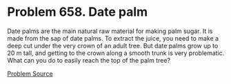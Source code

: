 # Problem 658. Date palm 

Date palms are the main natural raw material for making palm sugar. It is made from the sap of date palms. To extract the juice, you need to make a deep cut under the very crown of an adult tree. But date palms grow up to 20 m tall, and getting to the crown along a smooth trunk is very problematic. What can you do to easily reach the top of the palm tree?

[Problem Source](https://www.trizland.ru/tasks/5297/)